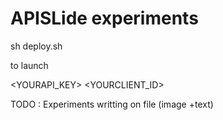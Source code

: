# APISLide experiments

sh deploy.sh 

to launch

<YOURAPI_KEY> 
<YOURCLIENT_ID> 

TODO : Experiments writting on file (image +text)
